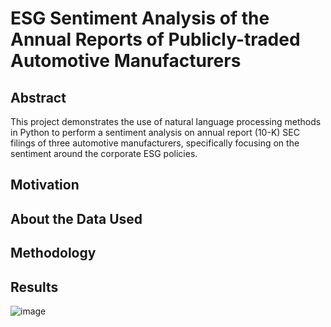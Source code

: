 # ESG Sentiment Analysis of the Annual Reports of Publicly-traded Automotive Manufacturers 
## Abstract
This project demonstrates the use of natural language processing methods in Python to perform a sentiment analysis on annual report (10-K) SEC filings of three automotive manufacturers, specifically focusing on the sentiment around the corporate ESG policies.

## Motivation


## About the Data Used


## Methodology


## Results
![image](https://github.com/wgemba/AnnualReport_NLP/assets/134420287/74839cba-331a-4494-b7f8-eb2fd50f82cd)
